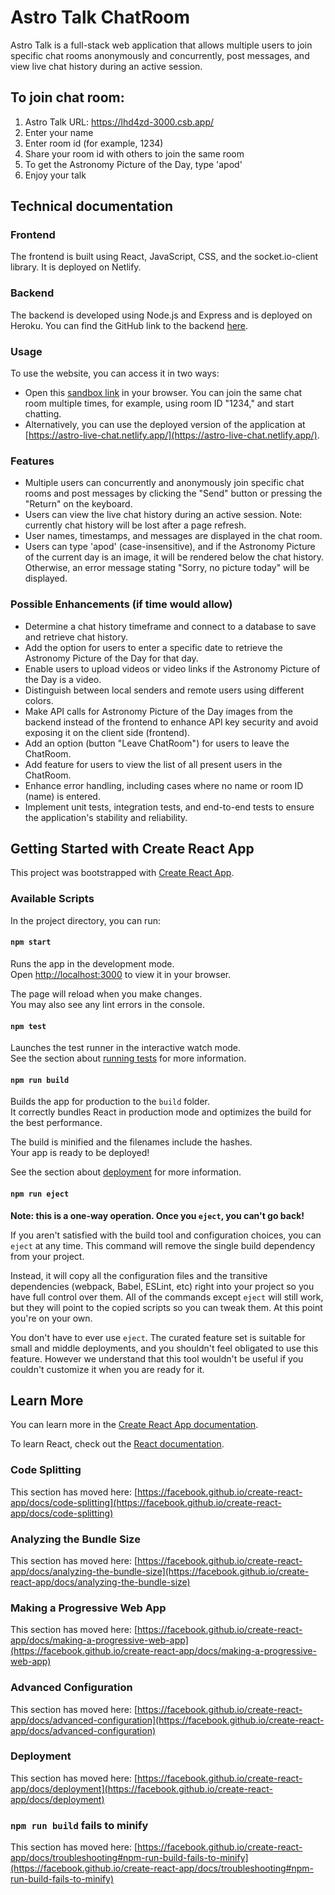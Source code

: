 # Astro Talk ChatRoom

Astro Talk is a full-stack web application that allows multiple users to join specific chat rooms anonymously and concurrently, post messages, and view live chat history during an active session.

## To join chat room:
 1. Astro Talk URL: https://lhd4zd-3000.csb.app/
 2. Enter your name
 3. Enter room id (for example, 1234)
 4. Share your room id with others to join the same room
 5. To get the Astronomy Picture of the Day, type 'apod'
 6. Enjoy your talk

## Technical documentation
### Frontend
The frontend is built using React, JavaScript, CSS, and the socket.io-client library. It is deployed on Netlify.

### Backend
The backend is developed using Node.js and Express and is deployed on Heroku. You can find the GitHub link to the backend [here](https://github.com/viktoriiazolotova/chat-app-backend).

### Usage
To use the website, you can access it in two ways:

- Open this [sandbox link](https://lhd4zd-3000.csb.app/) in your browser. You can join the same chat room multiple times, for example, using room ID "1234," and start chatting.
- Alternatively, you can use the deployed version of the application at [https://astro-live-chat.netlify.app/](https://astro-live-chat.netlify.app/).

### Features

- Multiple users can concurrently and anonymously join specific chat rooms and post messages by clicking the "Send" button or pressing the "Return" on the keyboard.
- Users can view the live chat history during an active session. Note: currently chat history will be lost after a page refresh.
- User names, timestamps, and messages are displayed in the chat room.
- Users can type 'apod' (case-insensitive), and if the Astronomy Picture of the current day is an image, it will be rendered below the chat history. Otherwise, an error message stating "Sorry, no picture today" will be displayed.

### Possible Enhancements (if time would allow)

- Determine a chat history timeframe and connect to a database to save and retrieve chat history.
- Add the option for users to enter a specific date to retrieve the Astronomy Picture of the Day for that day.
- Enable users to upload videos or video links if the Astronomy Picture of the Day is a video.
- Distinguish between local senders and remote users using different colors.
- Make API calls for Astronomy Picture of the Day images from the backend instead of the frontend to enhance API key security and avoid exposing it on the client side (frontend).
- Add an option (button "Leave ChatRoom") for users to leave the ChatRoom.
- Add feature for users to view the list of all present users in the ChatRoom.
- Enhance error handling, including cases where no name or room ID (name) is entered.
- Implement unit tests, integration tests, and end-to-end tests to ensure the application's stability and reliability.

## Getting Started with Create React App

This project was bootstrapped with [Create React App](https://github.com/facebook/create-react-app).

### Available Scripts

In the project directory, you can run:

#### `npm start`

Runs the app in the development mode.\
Open [http://localhost:3000](http://localhost:3000) to view it in your browser.

The page will reload when you make changes.\
You may also see any lint errors in the console.

#### `npm test`

Launches the test runner in the interactive watch mode.\
See the section about [running tests](https://facebook.github.io/create-react-app/docs/running-tests) for more information.

#### `npm run build`

Builds the app for production to the `build` folder.\
It correctly bundles React in production mode and optimizes the build for the best performance.

The build is minified and the filenames include the hashes.\
Your app is ready to be deployed!

See the section about [deployment](https://facebook.github.io/create-react-app/docs/deployment) for more information.

#### `npm run eject`

**Note: this is a one-way operation. Once you `eject`, you can't go back!**

If you aren't satisfied with the build tool and configuration choices, you can `eject` at any time. This command will remove the single build dependency from your project.

Instead, it will copy all the configuration files and the transitive dependencies (webpack, Babel, ESLint, etc) right into your project so you have full control over them. All of the commands except `eject` will still work, but they will point to the copied scripts so you can tweak them. At this point you're on your own.

You don't have to ever use `eject`. The curated feature set is suitable for small and middle deployments, and you shouldn't feel obligated to use this feature. However we understand that this tool wouldn't be useful if you couldn't customize it when you are ready for it.

## Learn More

You can learn more in the [Create React App documentation](https://facebook.github.io/create-react-app/docs/getting-started).

To learn React, check out the [React documentation](https://reactjs.org/).

### Code Splitting

This section has moved here: [https://facebook.github.io/create-react-app/docs/code-splitting](https://facebook.github.io/create-react-app/docs/code-splitting)

### Analyzing the Bundle Size

This section has moved here: [https://facebook.github.io/create-react-app/docs/analyzing-the-bundle-size](https://facebook.github.io/create-react-app/docs/analyzing-the-bundle-size)

### Making a Progressive Web App

This section has moved here: [https://facebook.github.io/create-react-app/docs/making-a-progressive-web-app](https://facebook.github.io/create-react-app/docs/making-a-progressive-web-app)

### Advanced Configuration

This section has moved here: [https://facebook.github.io/create-react-app/docs/advanced-configuration](https://facebook.github.io/create-react-app/docs/advanced-configuration)

### Deployment

This section has moved here: [https://facebook.github.io/create-react-app/docs/deployment](https://facebook.github.io/create-react-app/docs/deployment)

### `npm run build` fails to minify

This section has moved here: [https://facebook.github.io/create-react-app/docs/troubleshooting#npm-run-build-fails-to-minify](https://facebook.github.io/create-react-app/docs/troubleshooting#npm-run-build-fails-to-minify)
